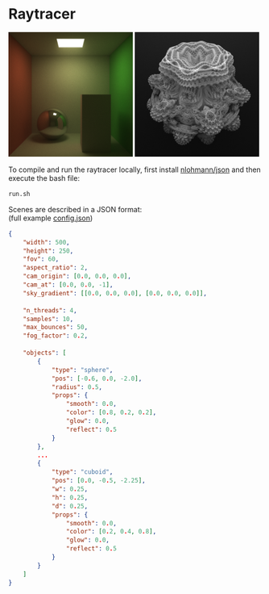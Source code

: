 
# Raytracer
<img src="./images/cornell.png" width=49% alt="Example"></img>
<img src="./images/mandelbulb-pow8.png" width=49% alt="Example"></img>

To compile and run the raytracer locally, first install [nlohmann/json](https://github.com/nlohmann/json) and then execute the bash file:
```bash
run.sh
```
Scenes are described in a JSON format:<br>
(full example [config.json](./config.json))
```json
{
    "width": 500,
    "height": 250,
    "fov": 60,
    "aspect_ratio": 2,
    "cam_origin": [0.0, 0.0, 0.0],
    "cam_at": [0.0, 0.0, -1],
    "sky_gradient": [[0.0, 0.0, 0.0], [0.0, 0.0, 0.0]],

    "n_threads": 4,
    "samples": 10,
    "max_bounces": 50,
    "fog_factor": 0.2,

    "objects": [
        {
            "type": "sphere",
            "pos": [-0.6, 0.0, -2.0],
            "radius": 0.5,
            "props": {
                "smooth": 0.0,
                "color": [0.8, 0.2, 0.2],
                "glow": 0.0,
                "reflect": 0.5
            }
        },
        ...
        {
            "type": "cuboid",
            "pos": [0.0, -0.5, -2.25],
            "w": 0.25,
            "h": 0.25,
            "d": 0.25,
            "props": {
                "smooth": 0.0,
                "color": [0.2, 0.4, 0.8],
                "glow": 0.0,
                "reflect": 0.5
            }
        }
    ]
}
```
